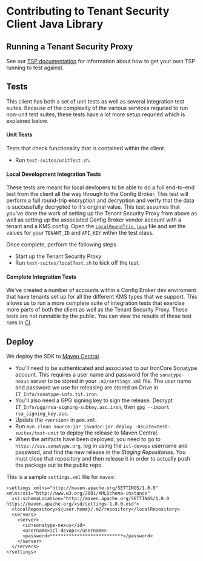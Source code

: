 # Contributing to Tenant Security Client Java Library

## Running a Tenant Security Proxy

See our [TSP documentation](https://ironcorelabs.com/docs/customer-managed-keys/tenant-security-proxy/overview) for information about how to get your own TSP running to test against.

## Tests

This client has both a set of unit tests as well as several integration test suites. Because of the complexity of the various services requried to run non-unit test suites, these tests have a lot more setup requried which is explained below.

#### Unit Tests

Tests that check functionality that is contained within the client.

- Run `test-suites/unitTest.sh`.

#### Local Development Integration Tests

These tests are meant for local devlopers to be able to do a full end-to-end test from the client all the way through to the Config Broker. This test will perform a full round-trip encryption and decryption and verify that the data is successfully decrypted to it's original value. This test assumes that you've done the work of setting up the Tenant Security Proxy from above as well as setting up the associated Config Broker vendor account with a tenant and a KMS config. Open the [`LocalRoundTrip.java`](src/test/java/com/ironcorelabs/tenantsecurity/kms/v1/LocalRoundTrip.java) file and set the values for your `TENANT_ID` and `API_KEY` within the test class.

Once complete, perform the following steps

- Start up the Tenant Security Proxy
- Run `test-suites/localTest.sh` to kick off the test.

#### Complete Integration Tests

We've created a number of accounts within a Config Broker dev enviroment that have tenants set up for all the different KMS types that we support. This allows us to run a more complete suite of integration tests that exercise more parts of both the client as well as the Tenant Security Proxy. These tests are not runnable by the public. You can view the results of these test runs in [CI](https://github.com/IronCoreLabs/tenant-security-client-java/actions).

## Deploy

We deploy the SDK to [Maven Central](https://search.maven.org/artifact/com.ironcorelabs/tenant-security-java/).

- You'll need to be authenticated and associated to our IronCore Sonatype account. This requires a user name and password for the
`sonatype-nexus` server to be stored in your `.m2/settings.xml` file. The user name and password we use for releasing are stored
on Drive in `IT_Info/sonatype-info.txt.iron`.
- You'll also need a GPG signing key to sign the release. Decrypt `IT_Info/pgp/rsa-signing-subkey.asc.iron`, then
`gpg --import rsa_signing_key.asc`.
- Update the `<version>` in `pom.xml`.
- Run `mvn clean source:jar javadoc:jar deploy -Dsuite=test-suites/test-unit` to deploy the release to Maven Central.
- When the artifacts have been deployed, you need to go to `https://oss.sonatype.org`, log in using the `icl-devops` username and
password, and find the new release in the *Staging Repositories*. You must close that repository and then release it in order to
actually push the package out to the public repo.


This is a sample `settings.xml` file for `maven`:
```
<settings xmlns="http://maven.apache.org/SETTINGS/1.0.0" xmlns:xsi="http://www.w3.org/2001/XMLSchema-instance"
  xsi:schemaLocation="http://maven.apache.org/SETTINGS/1.0.0 https://maven.apache.org/xsd/settings-1.0.0.xsd">
  <localRepository>${user.home}/.m2/repository</localRepository>
  <servers>
    <server>
      <id>sonatype-nexus</id>
      <username>icl-devops</username>
      <password>***************************</password>
    </server>
  </servers>
</settings>
```


